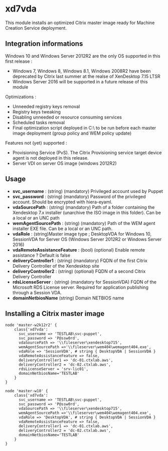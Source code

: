 # xd7vda #
This module installs an optimized Citrix master image ready for Machine Creation Service deployment. 

## Integration informations
Windows 10 and Windows Server 2012R2 are the only OS supported in this first release :
- Windows 7, Windows 8, Windows 8.1, Windows 2008R2 have been deprecated by Citrix last summer at the realse of XenDesktop 7.15 LTSR
- Windows Server 2016 will be supported in a future release of this module

Optimizations :
- Unneeded registry keys removal
- Registry keys tweaking
- Disabling unneeded or resource consuming services
- Scheduled tasks removal
- Final optimization script deployed in C:\ to be run before each master image deployment (group policy and WEM policy update)

Features not (yet) supported :
- Provisioning Service (PvS). The Citrix Provisioning service target device agent is not deployed in this release.
- Server VDI on server OS image (windows 2012R2)

## Usage
- **svc_username** : (string) (mandatory) Privileged account used by Puppet 
- **svc_password** : (string) (mandatory) Password of the privileged account. Should be encrypted with hiera-eyaml.
- **vdaSourcePath** : (string) (mandatory) Path of a folder containing the Xendesktop 7.x installer (unarchive the ISO image in this folder). Can be a local or an UNC path
- **wemAgentSourcePath** : (string) (mandatory) Path of the WEM agent installer EXE file. Can be a local or an UNC path.
- **vdaRole** : (string)Master image type ; DesktopVDA for Windows 10, SessionVDA for Server OS (Windows Server 2012R2 or Windows Server 2016)
- **vdaRemoteAssistanceFeature** : (bool) (optional) Enable remote assistance ? Default is false
- **deliveryController1** : (string) (mandatory) FQDN of the first Citrix Delivery Controller of the Xendesktop site
- **deliveryController2** : (string) (optional) FQDN of a second Citrix Delivery Controller
- **rdsLicenseServer** : (string) (mandatory for SessionVDA) FQDN of the Microsoft RDS License server. Required for application publishing through a Session VDA.
- **domainNetbiosName** (string) Domain NETBIOS name


## Installing a Citrix master image

~~~puppet
node 'master-w2k12r2' {
	class{'xd7vda':
	  svc_username => 'TESTLAB\svc-puppet',
	  svc_password => 'P@ssw0rd',
	  vdaSourcePath => '\\fileserver\xendesktop715',
	  wemAgentSourcePath =>'\\fileserver\wem404\wemagent404.exe',
	  vdaRole => 'SessionVDA', # string { DesktopVDA | SessionVDA }
	  vdaRemoteAssistanceFeature => false,
	  deliveryController1 => 'dc-01.ctxlab.aws',
	  deliveryController2 = 'dc-02.ctxlab.aws',
	  rdsLicenseServer = 'srv-lic01',
	  domainNetbiosName='TESTLAB'
	}
}
~~~

~~~puppet
node 'master-w10' {
	class{'xd7vda':
	  svc_username => 'TESTLAB\svc-puppet',
	  svc_password => 'P@ssw0rd',
	  vdaSourcePath => '\\fileserver\xendesktop715',
	  wemAgentSourcePath =>'\\fileserver\wem404\wemagent404.exe',
	  vdaRole => 'DesktopVDA', # string { DesktopVDA | SessionVDA }
	  vdaRemoteAssistanceFeature => false,
	  deliveryController1 => 'dc-01.ctxlab.aws',
	  deliveryController2 = 'dc-02.ctxlab.aws',
	  domainNetbiosName='TESTLAB'
	}
}
~~~